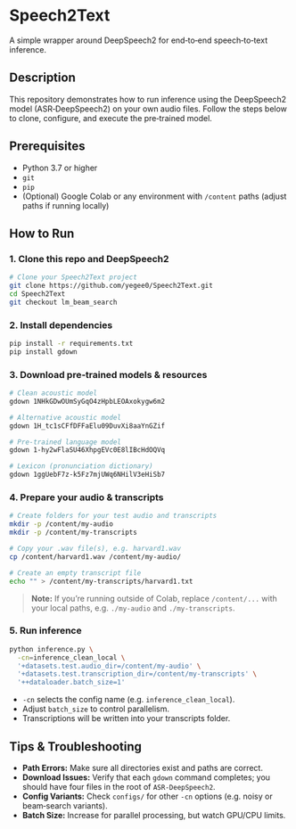 # Speech2Text

A simple wrapper around DeepSpeech2 for end‑to‑end speech‑to‑text inference.

## Description

This repository demonstrates how to run inference using the DeepSpeech2 model (ASR‑DeepSpeech2) on your own audio files. Follow the steps below to clone, configure, and execute the pre‑trained model.

## Prerequisites

- Python 3.7 or higher  
- `git`  
- `pip`  
- (Optional) Google Colab or any environment with `/content` paths (adjust paths if running locally)

## How to Run

### 1. Clone this repo and DeepSpeech2

```bash
# Clone your Speech2Text project
git clone https://github.com/yegee0/Speech2Text.git
cd Speech2Text
git checkout lm_beam_search
```

### 2. Install dependencies

```bash
pip install -r requirements.txt
pip install gdown
```

### 3. Download pre‑trained models & resources

```bash
# Clean acoustic model
gdown 1NHkGDwOUmSyGqO4zHpbLEOAxokygw6m2

# Alternative acoustic model
gdown 1H_tc1sCFfDFFaElu09DuvXi8aaYnGZif

# Pre‑trained language model
gdown 1-hy2wFlaSU46XhpgEVc0E8lIBcHdOQVq

# Lexicon (pronunciation dictionary)
gdown 1ggUebF7z-k5Fz7mjUWq6NHilV3eHiSb7
```

### 4. Prepare your audio & transcripts

```bash
# Create folders for your test audio and transcripts
mkdir -p /content/my-audio
mkdir -p /content/my-transcripts

# Copy your .wav file(s), e.g. harvard1.wav
cp /content/harvard1.wav /content/my-audio/

# Create an empty transcript file
echo "" > /content/my-transcripts/harvard1.txt
```

> **Note:** If you’re running outside of Colab, replace `/content/...` with your local paths, e.g. `./my-audio` and `./my-transcripts`.

### 5. Run inference

```bash
python inference.py \
  -cn=inference_clean_local \
  '+datasets.test.audio_dir=/content/my-audio' \
  '+datasets.test.transcription_dir=/content/my-transcripts' \
  '++dataloader.batch_size=1'
```

- `-cn` selects the config name (e.g. `inference_clean_local`).  
- Adjust `batch_size` to control parallelism.  
- Transcriptions will be written into your transcripts folder.

## Tips & Troubleshooting

- **Path Errors:** Make sure all directories exist and paths are correct.  
- **Download Issues:** Verify that each `gdown` command completes; you should have four files in the root of `ASR-DeepSpeech2`.  
- **Config Variants:** Check `configs/` for other `-cn` options (e.g. noisy or beam‑search variants).  
- **Batch Size:** Increase for parallel processing, but watch GPU/CPU limits. 
